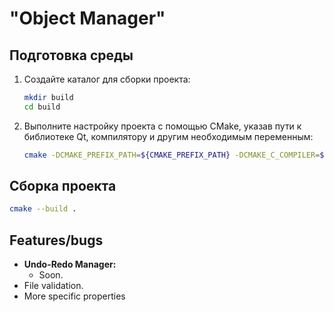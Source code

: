 # "Object Manager"

## Подготовка среды

1. Создайте каталог для сборки проекта:

    ```bash
    mkdir build
    cd build
    ```

2. Выполните настройку проекта с помощью CMake, указав пути к библиотеке Qt, компилятору и другим необходимым переменным:

    ```bash
    cmake -DCMAKE_PREFIX_PATH=${CMAKE_PREFIX_PATH} -DCMAKE_C_COMPILER=${CMAKE_C_COMPILER} -DCMAKE_CXX_COMPILER=${CMAKE_CXX_COMPILER} -DQT_QMAKE_EXECUTABLE=${QT_QMAKE_EXECUTABLE} ..
    ```

## Сборка проекта

```bash
cmake --build .
```

## Features/bugs

- **Undo-Redo Manager:**
  - Soon.
- File validation.
- More specific properties
